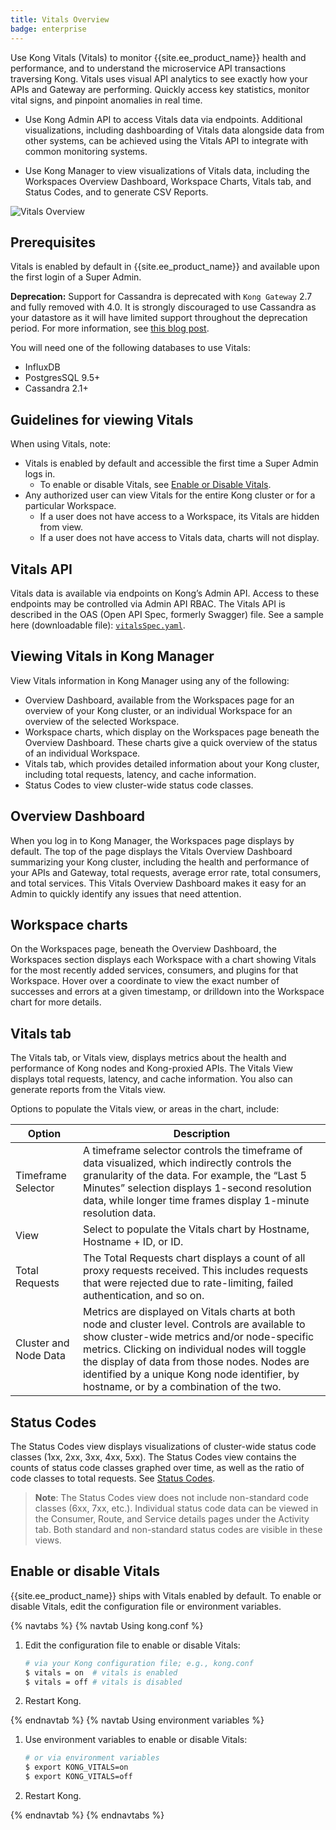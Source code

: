 ```yaml
---
title: Vitals Overview
badge: enterprise
---
```


Use Kong Vitals (Vitals) to monitor {{site.ee_product_name}} health and performance, and to understand the microservice API transactions traversing Kong. Vitals uses visual API analytics to see exactly how your APIs and Gateway are performing. Quickly access key statistics, monitor vital signs, and pinpoint anomalies in real time.

* Use Kong Admin API to access Vitals data via endpoints. Additional visualizations, including dashboarding of Vitals data alongside data from other systems, can be achieved using the Vitals API to integrate with common monitoring systems.

* Use Kong Manager to view visualizations of Vitals data, including the Workspaces Overview Dashboard, Workspace Charts, Vitals tab, and Status Codes, and to generate CSV Reports.

![Vitals Overview](/assets/images/docs/ee/vitals_overview.png)

## Prerequisites
Vitals is enabled by default in {{site.ee_product_name}} and available upon the first login of a Super Admin.

<div class="alert alert-ee red">
    <strong>Deprecation:</strong> 
    Support for Cassandra is deprecated with <code>Kong Gateway</code> 2.7 and fully removed with 4.0. It is strongly discouraged to use Cassandra as your datastore as it will have limited support throughout the deprecation period. For more
    information, see <a href="https://konghq.com/blog/cassandra-support-deprecated">this blog post</a>.
</div>

You will need one of the following databases to use Vitals:
* InfluxDB
* PostgresSQL 9.5+
* Cassandra 2.1+

## Guidelines for viewing Vitals
When using Vitals, note:
* Vitals is enabled by default and accessible the first time a Super Admin logs in.
  * To enable or disable Vitals, see [Enable or Disable Vitals](#enable-or-disable-vitals).
* Any authorized user can view Vitals for the entire Kong cluster or for a particular Workspace.
  * If a user does not have access to a Workspace, its Vitals are hidden from view.
  * If a user does not have access to Vitals data, charts will not display.

## Vitals API
Vitals data is available via endpoints on Kong’s Admin API. Access to these endpoints may be controlled via Admin API RBAC. The Vitals API is described in the OAS (Open API Spec, formerly Swagger) file. See a sample here (downloadable file): [`vitalsSpec.yaml`](/gateway/{{page.kong_version}}/vitals/vitalsSpec.yaml).

## Viewing Vitals in Kong Manager
View Vitals information in Kong Manager using any of the following:
* Overview Dashboard, available from the Workspaces page for an overview of your Kong cluster, or an individual Workspace for an overview of the selected Workspace.
* Workspace charts, which display on the Workspaces page beneath the Overview Dashboard. These charts give a quick overview of the status of an individual Workspace.
* Vitals tab, which provides detailed information about your Kong cluster, including total requests, latency, and cache information.
* Status Codes to view cluster-wide status code classes.

## Overview Dashboard
When you log in to Kong Manager, the Workspaces page displays by default. The top of the page displays the Vitals Overview Dashboard summarizing your Kong cluster, including the health and performance of your APIs and Gateway, total requests, average error rate, total consumers, and total services. This Vitals Overview Dashboard makes it easy for an Admin to quickly identify any issues that need attention.

## Workspace charts
On the Workspaces page, beneath the Overview Dashboard, the Workspaces section displays each Workspace with a chart showing Vitals for the most recently added services, consumers, and plugins for that Workspace. Hover over a coordinate to view the exact number of successes and errors at a given timestamp, or drilldown into the Workspace chart for more details.

## Vitals tab
The Vitals tab, or Vitals view, displays metrics about the health and performance of Kong nodes and Kong-proxied APIs. The Vitals View displays total requests, latency, and cache information. You also can generate reports from the Vitals view.

Options to populate the Vitals view, or areas in the chart, include:

| Option                   | Description                                                                                  |
|--------------------------|----------------------------------------------------------------------------------------------|
| Timeframe Selector       | A timeframe selector controls the timeframe of data visualized, which indirectly controls the granularity of the data. For example, the “Last 5 Minutes” selection displays 1-second resolution data, while longer time frames display 1-minute resolution data.
| View                     | Select to populate the Vitals chart by Hostname, Hostname + ID, or ID.|
| Total Requests           | The Total Requests chart displays a count of all proxy requests received. This includes requests that were rejected due to rate-limiting, failed authentication, and so on.|
| Cluster and Node Data    | Metrics are displayed on Vitals charts at both node and cluster level. Controls are available to show cluster-wide metrics and/or node-specific metrics. Clicking on individual nodes will toggle the display of data from those nodes. Nodes are identified by a unique Kong node identifier, by hostname, or by a combination of the two.|

## Status Codes
The Status Codes view displays visualizations of cluster-wide status code classes (1xx, 2xx, 3xx, 4xx, 5xx). The Status Codes view contains the counts of status code classes graphed over time, as well as the ratio of code classes to total requests. See [Status Codes](/gateway/{{page.kong_version}}/vitals/vitals-metrics/#status-code).

>**Note**: The Status Codes view does not include non-standard code classes (6xx, 7xx, etc.). Individual status code data can be viewed in the Consumer, Route, and Service details pages under the Activity tab. Both standard and non-standard status codes are visible in these views.

## Enable or disable Vitals
{{site.ee_product_name}} ships with Vitals enabled by default. To enable or disable Vitals, edit the configuration file or environment variables.

{% navtabs %}
{% navtab Using kong.conf %}

1. Edit the configuration file to enable or disable Vitals:    
    ```bash
    # via your Kong configuration file; e.g., kong.conf
    $ vitals = on  # vitals is enabled
    $ vitals = off # vitals is disabled
    ```
2. Restart Kong.

{% endnavtab %}
{% navtab Using environment variables %}

1. Use environment variables to enable or disable Vitals:
    ```bash
    # or via environment variables
    $ export KONG_VITALS=on
    $ export KONG_VITALS=off
    ```

2. Restart Kong.

{% endnavtab %}
{% endnavtabs %}
